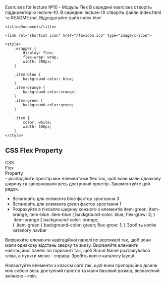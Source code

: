 Exercises for lecture №10 - Модуль Flex
В середині exercises створіть піддиректорію lecture-10. В середині lecture-10 створіть файли index.html та README.md. Відредагуйте файл index.html
<!DOCTYPE html>
<html lang="en">
<head>
    <meta charset="UTF-8">
    <meta name="viewport" content="width=device-width, initial-scale=1.0">
    
    <title>Document</title>

	<link rel="shortcut icon" href="/favicon.ico" type="image/x-icon">

    <style>
        .wrapper {
            display: flex;
            flex-wrap: wrap;
            width: 700px;
        }

        .item-blue {
            background-color: blue;
        }
        .item-orange {
            background-color:orange;  
        }
        .item-green {
            background-color:green;
        }

        .item {
            color: white;
            width: 100px;
        }
    </style>

</head>
<body>
    <h2>CSS Flex Property</h2>
    <div class="wrapper">
        <div class="item item-blue">CSS</div>
        <div class="item item-orange">Flex</div>
        <div class="item item-green">Property</div>
    </div>
</body>
</html>
- розподілити простір між елементами flex так, щоб вони мали однакову ширину та заповнювали весь доступний простір. Закоментуйте цей рядок.

- Встановіть для елемента blue фактор зростання 3
- Встановіть для елемента green фактор зростання 1
- Розрахуйте в пікселях ширину кожного з елементів item-green, item-orange, item-blue
        .item-blue {
            background-color: blue;
            flex-grow: 3;
        }
        .item-orange {
            background-color: orange;  
        }
        .item-green {
            background-color: green;
            flex-grow: 1;
        }
Зробіть копію каталогу navbar

Вирівняйте елементи навігаційної панелі по вертикалі так, щоб вони мали однакову відстань зверху та знизу.
Вирівняйте елементи навігаційної панелі по горизонті так, щоб Brand Name розташувався зліва, а пункти меню - справа.
Зробіть копію каталогу layout

Налаштуйте елементи з класом card так, щоб вони пропорційно ділили між собою весь доступний простір та мали базовий розмір, визначений змінною --min.